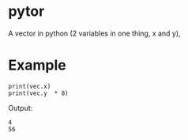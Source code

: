 # pytor
A vector in python (2 variables in one thing, x and y),
# Example
``` vec = vector(4,7)
print(vec.x)
print(vec.y  * 8)
```
Output: 
```
4
56
```
